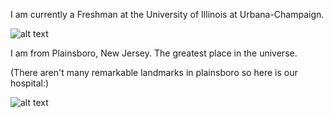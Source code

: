 I am currently a Freshman at the University of Illinois at Urbana-Champaign.

![alt text](https://scontent-ort2-2.xx.fbcdn.net/v/t1.0-9/10931317_1514147865540812_2838739791962620220_n.jpg?oh=8ef7c2f1ef1adfa95c40e27c8ccfb811&oe=5A8BF731)

I am from Plainsboro, New Jersey. The greatest place in the universe.

(There aren't many remarkable landmarks in plainsboro so here is our hospital:)

![alt text](http://www.hok.com/uploads/2013/03/01/princeton01.jpg)
